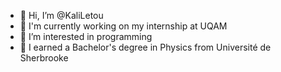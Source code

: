 - 👋 Hi, I’m @KaliLetou
- 🔭 I'm currently working on my internship at UQAM
- 👀 I’m interested in programming
- 🌱 I earned a Bachelor's degree in Physics from Université de Sherbrooke


<!---
🌐 Let's Connect
[![LinkedIn](https://img.shields.io/badge/LinkedIn-blue?style=flat&logo=linkedin&logoColor=white)](https://linkedin.com/in/yourprofile)
## 📈 GitHub Stats
![Your GitHub stats](https://github-readme-stats.vercel.app/api?username=yourusername&show_icons=true&theme=tokyonight)
![Top Languages](https://github-readme-stats.vercel.app/api/top-langs/?username=yourusername&layout=compact&theme=tokyonight)
--->
